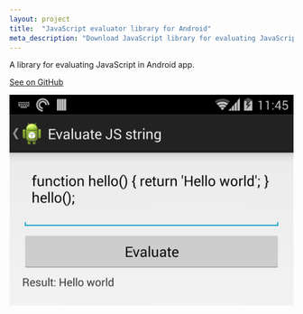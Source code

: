 ```yaml
---
layout: project
title:  "JavaScript evaluator library for Android"
meta_description: "Download JavaScript library for evaluating JavaScript in your Android apps."
---
```


A library for evaluating JavaScript in Android app.

[See on GitHub](https://github.com/evgenyneu/js-evaluator-for-android)

<img src='/image/projects/2014_javascript_evaluator_library_for_android.png' class='Screenshot--IphonePortrait2x' title='JavaScript evaluator library for Android'>